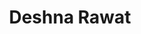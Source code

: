---
author-id: ug-2022-deshna
title: Deshna Rawat
bio-small: "Deshna is a 2022 batch student of Government Medical College, Ratlam"
bio-large: 
avatar: assets/images/f.svg
twitter: 
instagram:
---